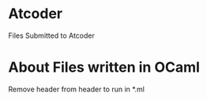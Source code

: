 # Atcoder
Files Submitted to Atcoder

# About Files written in OCaml
Remove header from header to run in *.ml